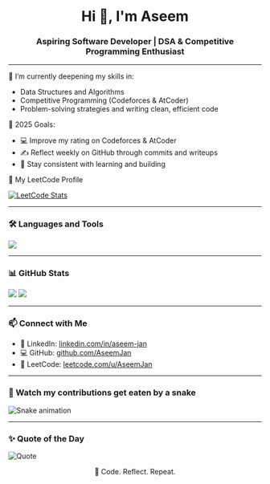 <h1 align="center">Hi 👋, I'm Aseem</h1>
<h3 align="center">Aspiring Software Developer | DSA & Competitive Programming Enthusiast</h3>

---

🌱 I’m currently deepening my skills in:
- Data Structures and Algorithms
- Competitive Programming (Codeforces & AtCoder)
- Problem-solving strategies and writing clean, efficient code

🎯 2025 Goals:
- 💻 Improve my rating on Codeforces & AtCoder
- ✍️ Reflect weekly on GitHub through commits and writeups
- 🔄 Stay consistent with learning and building

🔗 My LeetCode Profile  

[![LeetCode Stats](https://leetcard.jacoblin.cool/AseemJan?theme=dark&font=Karma&ext=heatmap)](https://leetcode.com/u/AseemJan/)

---

### 🛠️ Languages and Tools

<p align="left">
  <img src="https://skillicons.dev/icons?i=cpp,java,python,git,github,vscode,linux" />
</p>

---

### 📊 GitHub Stats

<p align="left">
  <img src="https://github-readme-stats.vercel.app/api?username=AseemJan&show_icons=true&theme=radical" />
  <img src="https://github-readme-streak-stats.herokuapp.com/?user=AseemJan&theme=radical" />
</p>

---

### 📫 Connect with Me

- 🔗 LinkedIn: [linkedin.com/in/aseem-jan](https://linkedin.com/in/aseem-jan)
- 💻 GitHub: [github.com/AseemJan](https://github.com/AseemJan)
- 📘 LeetCode: [leetcode.com/u/AseemJan](https://leetcode.com/u/AseemJan)

---


### 🐍 Watch my contributions get eaten by a snake

![Snake animation](https://github.com/AseemJan/AseemJan/blob/output/github-contribution-grid-snake.svg)


---

### ✨ Quote of the Day

![Quote](https://quotes-github-readme.vercel.app/api?type=horizontal&theme=tokyonight)



<p align="center">🧠 Code. Reflect. Repeat.</p>
